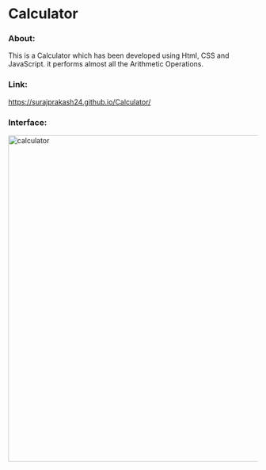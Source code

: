 # Calculator
### About:

This is a Calculator which has been developed using Html, CSS and JavaScript. it performs almost all the Arithmetic Operations.

### Link: 

https://surajprakash24.github.io/Calculator/

### Interface:

<img width="660" alt="calculator" src="https://user-images.githubusercontent.com/105191744/184676717-02f7c2d0-1db0-4823-9f1b-f3787878233b.png">
